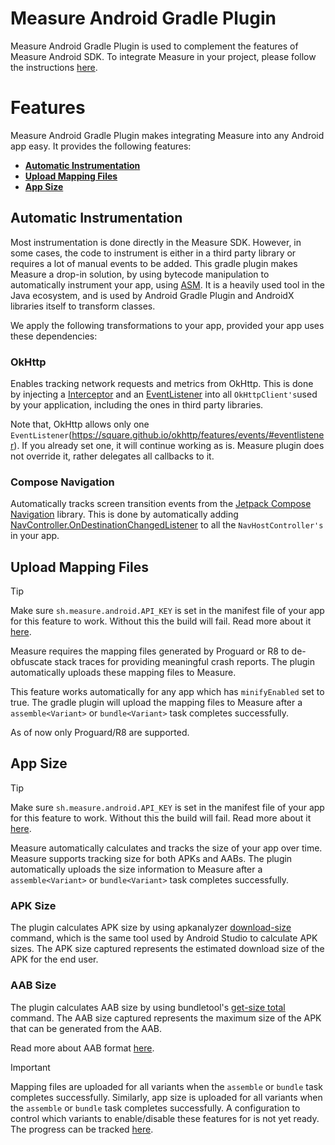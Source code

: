 # Measure Android Gradle Plugin

Measure Android Gradle Plugin is used to complement the features of Measure Android SDK. To integrate Measure in your
project, please follow the instructions [here](../../measure-android/README.md#getting-started).

# Features

Measure Android Gradle Plugin makes integrating Measure into any Android app easy. It provides the
following features:

* **[Automatic Instrumentation](#automatic-instrumentation)**
* **[Upload Mapping Files](#upload-mapping-files)**
* **[App Size](#app-size)**

## Automatic Instrumentation

Most instrumentation is done directly in the Measure SDK. However, in some cases, the code to instrument is either in a
third party library or requires a lot of manual events to be added.
This gradle plugin makes Measure a drop-in solution, by using bytecode manipulation to automatically instrument your
app, using [ASM](https://asm.ow2.io/). It is a heavily used tool in the Java ecosystem, and is used by Android Gradle
Plugin and AndroidX libraries itself to transform classes.

We apply the following transformations to your app, provided your app uses these dependencies:

### OkHttp

Enables tracking network requests and metrics from OkHttp.
This is done by injecting a [Interceptor](https://square.github.io/okhttp/features/interceptors/)
and an [EventListener](https://square.github.io/okhttp/features/events/#eventlistener) into
all `OkHttpClient's`used by your application, including the ones in third party libraries.

Note that, OkHttp allows only one `EventListener`(https://square.github.io/okhttp/features/events/#eventlistener). If
you already set one, it will continue working as is. Measure plugin does not override it, rather delegates all callbacks
to it.

### Compose Navigation

Automatically tracks screen transition events from
the [Jetpack Compose Navigation](https://developer.android.com/jetpack/compose/navigation)
library. This is done by automatically
adding [NavController.OnDestinationChangedListener](https://developer.android.com/reference/androidx/navigation/NavController.OnDestinationChangedListener)
to all the `NavHostController's` in your app.

## Upload Mapping Files

> [!TIP]
> Make sure `sh.measure.android.API_KEY` is set in the manifest file of your app for this feature to work. Without this
> the build will fail. Read more about it [here](../../measure-android/README.md#getting-started).


Measure requires the mapping files generated by Proguard or R8 to de-obfuscate stack traces for
providing meaningful crash reports. The plugin automatically uploads these mapping files to Measure.

This feature works automatically for any app which has `minifyEnabled` set to true. The gradle plugin will upload the
mapping files to Measure after a `assemble<Variant>` or `bundle<Variant>` task completes successfully.

As of now only Proguard/R8 are supported.

## App Size

> [!TIP]
> Make sure `sh.measure.android.API_KEY` is set in the manifest file of your app for this feature to work. Without this
> the build will fail. Read more about it [here](../../measure-android/README.md#getting-started).

Measure automatically calculates and tracks the size of your app over time. Measure supports tracking size for both APKs
and AABs. The plugin automatically uploads the size information to Measure after a `assemble<Variant>`
or `bundle<Variant>` task completes successfully.

### APK Size

The plugin calculates APK size by using
apkanalyzer [download-size](https://developer.android.com/tools/apkanalyzer#commands) command, which is the
same tool used by Android Studio to calculate APK sizes. The APK size captured represents the estimated download size of
the APK for the end user.

### AAB Size

The plugin calculates AAB size by using bundletool's [get-size total](https://developer.android.com/tools/bundletool)
command. The AAB size captured represents the maximum size of the APK that can be generated from the AAB.

Read more about AAB format [here](https://developer.android.com/guide/app-bundle).

> [!IMPORTANT]   
> Mapping files are uploaded for all variants when the `assemble` or `bundle` task completes successfully. Similarly,
> app size is uploaded for all variants when the `assemble` or `bundle` task completes successfully. A configuration to
> control which variants to enable/disable these features for is not yet ready. The progress can be tracked
> [here](https://github.com/measure-sh/measure/issues/510).
